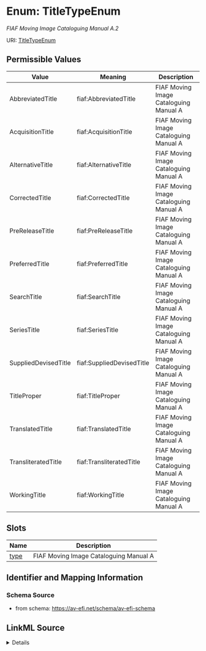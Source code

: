 # Enum: TitleTypeEnum




_FIAF Moving Image Cataloguing Manual A.2_



URI: [TitleTypeEnum](TitleTypeEnum.md)

## Permissible Values

| Value | Meaning | Description |
| --- | --- | --- |
| AbbreviatedTitle | fiaf:AbbreviatedTitle | FIAF Moving Image Cataloguing Manual A |
| AcquisitionTitle | fiaf:AcquisitionTitle | FIAF Moving Image Cataloguing Manual A |
| AlternativeTitle | fiaf:AlternativeTitle | FIAF Moving Image Cataloguing Manual A |
| CorrectedTitle | fiaf:CorrectedTitle | FIAF Moving Image Cataloguing Manual A |
| PreReleaseTitle | fiaf:PreReleaseTitle | FIAF Moving Image Cataloguing Manual A |
| PreferredTitle | fiaf:PreferredTitle | FIAF Moving Image Cataloguing Manual A |
| SearchTitle | fiaf:SearchTitle | FIAF Moving Image Cataloguing Manual A |
| SeriesTitle | fiaf:SeriesTitle | FIAF Moving Image Cataloguing Manual A |
| SuppliedDevisedTitle | fiaf:SuppliedDevisedTitle | FIAF Moving Image Cataloguing Manual A |
| TitleProper | fiaf:TitleProper | FIAF Moving Image Cataloguing Manual A |
| TranslatedTitle | fiaf:TranslatedTitle | FIAF Moving Image Cataloguing Manual A |
| TransliteratedTitle | fiaf:TransliteratedTitle | FIAF Moving Image Cataloguing Manual A |
| WorkingTitle | fiaf:WorkingTitle | FIAF Moving Image Cataloguing Manual A |




## Slots

| Name | Description |
| ---  | --- |
| [type](type.md) | FIAF Moving Image Cataloguing Manual A |






## Identifier and Mapping Information







### Schema Source


* from schema: https://av-efi.net/schema/av-efi-schema




## LinkML Source

<details>
```yaml
name: TitleTypeEnum
description: FIAF Moving Image Cataloguing Manual A.2
from_schema: https://av-efi.net/schema/av-efi-schema
rank: 1000
permissible_values:
  AbbreviatedTitle:
    text: AbbreviatedTitle
    description: FIAF Moving Image Cataloguing Manual A.2.4.1
    meaning: fiaf:AbbreviatedTitle
  AcquisitionTitle:
    text: AcquisitionTitle
    description: FIAF Moving Image Cataloguing Manual A.2.4.1
    meaning: fiaf:AcquisitionTitle
  AlternativeTitle:
    text: AlternativeTitle
    description: FIAF Moving Image Cataloguing Manual A.2.4
    meaning: fiaf:AlternativeTitle
  CorrectedTitle:
    text: CorrectedTitle
    description: FIAF Moving Image Cataloguing Manual A.2.4.1
    meaning: fiaf:CorrectedTitle
  PreReleaseTitle:
    text: PreReleaseTitle
    description: FIAF Moving Image Cataloguing Manual A.2.4.1
    meaning: fiaf:PreReleaseTitle
  PreferredTitle:
    text: PreferredTitle
    description: FIAF Moving Image Cataloguing Manual A.2.0
    meaning: fiaf:PreferredTitle
  SearchTitle:
    text: SearchTitle
    description: FIAF Moving Image Cataloguing Manual A.2.4.1
    meaning: fiaf:SearchTitle
  SeriesTitle:
    text: SeriesTitle
    description: FIAF Moving Image Cataloguing Manual A.2.4.1
    meaning: fiaf:SeriesTitle
  SuppliedDevisedTitle:
    text: SuppliedDevisedTitle
    description: FIAF Moving Image Cataloguing Manual A.2.5
    meaning: fiaf:SuppliedDevisedTitle
  TitleProper:
    text: TitleProper
    description: FIAF Moving Image Cataloguing Manual A.2.2
    meaning: fiaf:TitleProper
  TranslatedTitle:
    text: TranslatedTitle
    description: FIAF Moving Image Cataloguing Manual A.2.4.1
    meaning: fiaf:TranslatedTitle
  TransliteratedTitle:
    text: TransliteratedTitle
    description: FIAF Moving Image Cataloguing Manual A.2.4.1
    meaning: fiaf:TransliteratedTitle
  WorkingTitle:
    text: WorkingTitle
    description: FIAF Moving Image Cataloguing Manual A.2.4.1
    meaning: fiaf:WorkingTitle

```
</details>
